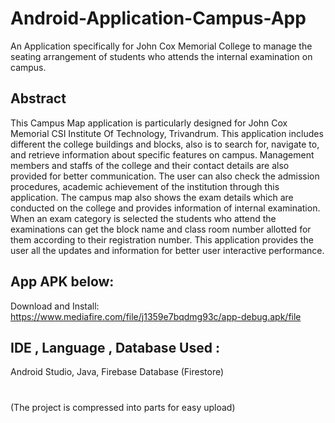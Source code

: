 # Android-Application-Campus-App
An Application specifically for John Cox Memorial College to manage the seating arrangement of students who attends the internal examination on campus.


## Abstract

This Campus Map application is particularly designed for John Cox Memorial CSI Institute Of Technology, Trivandrum. This application includes different the college buildings and blocks, also is to search for, navigate to, and retrieve information about specific features on campus. Management members and staffs of the college and their contact details are also provided for better communication. The user can also check the admission procedures, academic achievement of the institution through this application. The campus map also shows the exam details which are conducted on the college and provides information of internal examination. When an exam category is selected the students who attend the examinations can get the block name and class room number allotted for them according to their registration number. This application provides the user all the updates and information for better user interactive performance.


## App APK below:

Download and Install:  https://www.mediafire.com/file/j1359e7bqdmg93c/app-debug.apk/file

## IDE , Language , Database Used : 
Android Studio, 
Java, 
Firebase Database (Firestore)

#
#
(The project is compressed into parts for easy upload)
